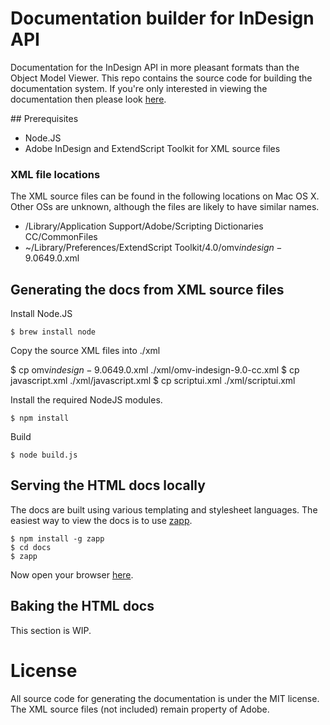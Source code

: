 # Documentation builder for InDesign API

Documentation for the InDesign API in more pleasant formats than the Object
Model Viewer. This repo contains the source code for building the documentation
system. If you're only interested in viewing the documentation then please look
[here](http://yearbookmachine.github.com).

## Prerequisites

  - Node.JS
  - Adobe InDesign and ExtendScript Toolkit for XML source files

### XML file locations

The XML source files can be found in the following locations on Mac OS X. Other
OSs are unknown, although the files are likely to have similar names.

  - /Library/Application Support/Adobe/Scripting Dictionaries CC/CommonFiles
  - ~/Library/Preferences/ExtendScript Toolkit/4.0/omv$indesign-9.064$9.0.xml

## Generating the docs from XML source files

Install Node.JS
  
    $ brew install node

Copy the source XML files into ./xml

  $ cp omv$indesign-9.064$9.0.xml ./xml/omv-indesign-9.0-cc.xml
  $ cp javascript.xml ./xml/javascript.xml
  $ cp scriptui.xml ./xml/scriptui.xml

Install the required NodeJS modules.

    $ npm install

Build

    $ node build.js

## Serving the HTML docs locally

The docs are built using various templating and stylesheet languages. The easiest way
to view the docs is to use [zapp](https://www.github.com/wridgers/zapp).

    $ npm install -g zapp
    $ cd docs
    $ zapp

Now open your browser [here](http://localhost:8080).

## Baking the HTML docs

This section is WIP.

# License

All source code for generating the documentation is under the MIT license. The
XML source files (not included) remain property of Adobe.


